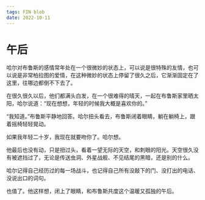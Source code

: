 ```yaml
---
tags: FIN blob
date: 2022-10-11
---
```


# 午后

哈尔对布鲁斯的感情常年处在一个很微妙的状态上，可以说是很特殊的友情，也可以说是非常柏拉图的爱情，在这种微妙的状态上停留了很久之后，它渐渐固定在了这里，往哪边都倒不下去了。

在很久很久以后，他们都满头白发，在一个很难得的晴天，一起在布鲁斯家里晒太阳，哈尔说道：“现在想想，年轻的时候我大概是喜欢你的。”

“我知道。”布鲁斯平静地回答。哈尔扭头看去，布鲁斯闭着眼睛，躺在躺椅上，跟着摇椅轻轻晃动。

如果我年轻二十岁，我现在就要吻你了。哈尔想。

他最后也没有动，只是扭过头，看着一望无际的天空，和刺眼的阳光。天空很久没有被遮挡过了，无论是传送虫洞、外星战舰、不见结尾的黑暗，还是别的什么。

哈尔记得自己经历过的每一场战斗，也记得自己所有没敲下的门、没打出的电话、没说出口的词句。

也值了。他这样想，闭上了眼睛，和布鲁斯共度这个温暖又孤独的午后。
